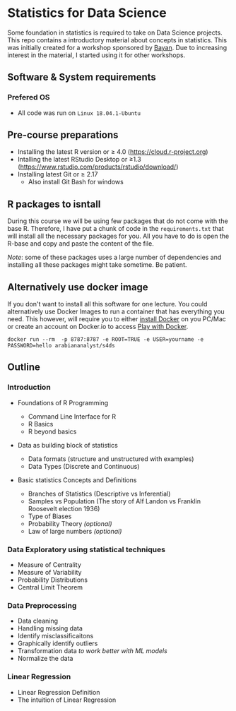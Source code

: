 # Statistics for Data Science 
Some foundation in statistics is required to take on Data Science projects. This repo contains a introductory material about concepts in statistics. This was initially created for a workshop sponsored by [Bayan](https://bayan.site/). Due to increasing interest in the material, I started using it for other workshops.  
  
## Software & System requirements 

### Prefered OS
  - All code was run on `Linux 18.04.1-Ubuntu`

## Pre-course preparations 

  - Installing the latest R version or  ≥ 4.0 (https://cloud.r-project.org)
  - Intalling the latest RStudio Desktop or ≥1.3 (https://www.rstudio.com/products/rstudio/download/)
  - Installing latest Git or ≥  2.17 
      - Also install Git Bash for windows  
      
## R packages to isntall 

During this course we will be using few packages that do not come with the base R. Therefore, I have put a chunk of code in the `requirements.txt` that will install all the necessary packages for you. All you have to do is open the R-base and copy and paste the content of the file. 

_Note_: some of these packages uses a large number of dependencies and installing all these packages might take sometime. Be patient. 

## Alternatively use docker image

If you don't want to install all this software for one lecture. You could alternatively use Docker Images to run a container that has everything you need. This however, will require you to either [install Docker](https://hub.docker.com/?overlay=onboarding) on you PC/Mac or create an account on Docker.io to access [Play with Docker](https://labs.play-with-docker.com). 

```
docker run --rm  -p 8787:8787 -e ROOT=TRUE -e USER=yourname -e PASSWORD=hello arabiananalyst/s4ds
```

## Outline 

###  Introduction

  - Foundations of R Programming
    
      - Command Line Interface for R
      - R Basics
      - R beyond basics

  - Data as building block of statistics
  
      - Data formats (structure and unstructured with examples) 
      - Data Types  (Discrete and Continuous)
      
  - Basic statistics Concepts and Definitions
  
      - Branches of Statistics (Descriptive vs Inferential)
      - Samples vs Population (The story of Alf Landon vs Franklin Roosevelt election 1936)
      - Type of Biases 
      - Probability Theory *(optional)*
      - Law of large numbers *(optional)*
    

###  Data Exploratory using statistical techniques  

  - Measure of Centrality
  - Measure of Variability
  - Probability Distributions
  - Central Limit Theorem 

###  Data Preprocessing
  
  - Data cleaning
  - Handling missing data 
  - Identify misclassificaitons 
  - Graphically identify outliers 
  - Transformation data _to work better with ML models_ 
  - Normalize the data 

###  Linear Regression

  - Linear Regression Definition
  - The intuition of Linear Regression
  
 